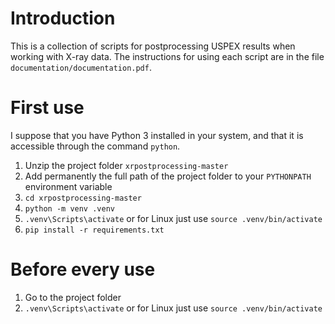# Introduction
This is a collection of scripts for postprocessing USPEX results when working with X-ray data.
The instructions for using each script are in the file `documentation/documentation.pdf`.

# First use
I suppose that you have Python 3 installed in your system, and that it is accessible through the command `python`.
1.  Unzip the project folder `xrpostprocessing-master`
2.  Add permanently the full path of the project folder to your `PYTHONPATH` environment variable
3.  `cd xrpostprocessing-master`
4.  `python -m venv .venv`
5.  `.venv\Scripts\activate` or for Linux just use `source .venv/bin/activate`
6.  `pip install -r requirements.txt`

# Before every use
1.  Go to the project folder
2.  `.venv\Scripts\activate` or for Linux just use `source .venv/bin/activate`
